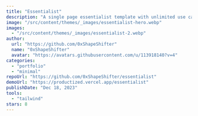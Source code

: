 ```yaml
---
title: "Essentialist"
description: "A single page essentialist template with unlimited use cases."
image: "/src/content/themes/_images/essentialist-hero.webp"
images:
  - "/src/content/themes/_images/essentialist-2.webp"
author:
  url: "https://github.com/0xShapeShifter"
  name: "0xShapeShifter"
  avatar: "https://avatars.githubusercontent.com/u/113918140?v=4"
categories:
  - "portfolio"
  - "minimal"
repoUrl: "https://github.com/0xShapeShifter/essentialist"
demoUrl: "https://productized.vercel.app/essentialist"
publishDate: "Dec 18, 2023"
tools:
  - "tailwind"
stars: 8
---
```

